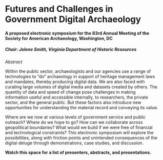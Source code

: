 # Futures and Challenges in Government Digital Archaeology

#### A proposed electronic symposium for the 83rd Annual Meeting of the Society for American Archaeology, Washington, DC

##### Chair: Jolene Smith, Virginia Department of Historic Resources  

*Abstract* 

Within the public sector, archaeologists and our agencies use a range of technologies to “do” archaeology in support of heritage management laws and mandates, thereby producing digital data. We are also faced with curating large volumes of digital media and datasets created by others. The quantity of data and speed of change pose challenges in making information useful and accessible internally, to researchers, the private sector, and the general public. But these factors also introduce new opportunities for understanding the material record and conveying its value.

Where are we now at various levels of government service and public outreach? Where do we hope to go? How can we collaborate across geopolitical boundaries? What would we build if we were free of financial and technological constraints? This electronic symposium will explore the possibilities, along with friction points and unintended consequences of the digital deluge through demonstrations, case studies, and discussion.
  
    

**Watch this space for a list of presenters, abstracts, and presentations.**
